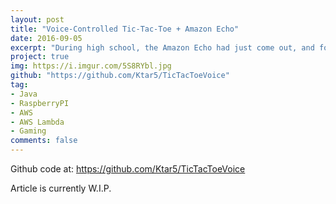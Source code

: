 ```yaml
---
layout: post
title: "Voice-Controlled Tic-Tac-Toe + Amazon Echo"
date: 2016-09-05
excerpt: "During high school, the Amazon Echo had just come out, and for my school's science fair I wanted to make a voice-controlled tic tac toe game... so I did!"
project: true
img: https://i.imgur.com/5S8RYbl.jpg
github: "https://github.com/Ktar5/TicTacToeVoice"
tag: 
- Java
- RaspberryPI
- AWS
- AWS Lambda
- Gaming
comments: false
---
```


Github code at: https://github.com/Ktar5/TicTacToeVoice

Article is currently W.I.P.